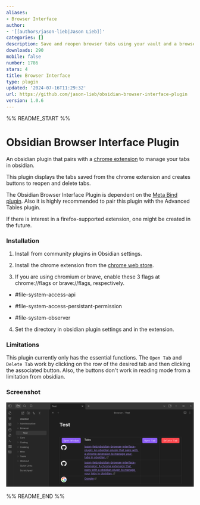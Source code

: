 ```yaml
---
aliases:
- Browser Interface
author:
- '[[authors/jason-lieb|Jason Lieb]]'
categories: []
description: Save and reopen browser tabs using your vault and a browser extension.
downloads: 290
mobile: false
number: 1786
stars: 4
title: Browser Interface
type: plugin
updated: '2024-07-16T11:29:32'
url: https://github.com/jason-lieb/obsidian-browser-interface-plugin
version: 1.0.6
---
```


%% README_START %%

# Obsidian Browser Interface Plugin

An obsidian plugin that pairs with a [chrome extension](https://github.com/jason-lieb/obsidian-browser-interface-extension) to manage your tabs in obsidian.

This plugin displays the tabs saved from the chrome extension and creates buttons to reopen and delete tabs.

The Obsidian Browser Interface Plugin is dependent on the [Meta Bind plugin](https://github.com/mProjectsCode/obsidian-meta-bind-plugin). Also it is highly recommended to pair this plugin with the Advanced Tables plugin.

If there is interest in a firefox-supported extension, one might be created in the future.

### Installation

1. Install from community plugins in Obsidian settings.

2. Install the chrome extension from the [chrome web store](https://chromewebstore.google.com/detail/obsidian-browser-interfac/eciohhdfhkkihkiiefldkejohdoghogo?pli=1).

3. If you are using chromium or brave, enable these 3 flags at chrome://flags or brave://flags, respectively.

  - #file-system-access-api

  - #file-system-access-persistant-permission

  - #file-system-observer

4. Set the directory in obsidian plugin settings and in the extension.

### Limitations

This plugin currently only has the essential functions. The `Open Tab` and `Delete Tab` work by clicking on the row of the desired tab and then clicking the associated button. Also, the buttons don't work in reading mode from a limitation from obsidian.

### Screenshot
![obsidian browser interface plugin screenshot](https://raw.githubusercontent.com/jason-lieb/obsidian-browser-interface-plugin/HEAD/screenshot.png)


%% README_END %%